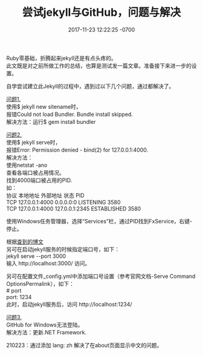 ﻿---
layout: post
title:  "尝试jekyll与GitHub，问题与解决"
date:   2017-11-23 12:22:25 -0700
categories: Jekyll
---
Ruby零基础，折腾起来jekyll还是有点头疼的。  
此文既是对之前所做工作的总结，也算是测试发一篇文章。准备接下来进一步的设置。

自学尝试建立此Jekyll的过程中，遇到过以下几个问题，通过都解决了。  

[问题1.][p1]  
使用$ jekyll new sitename时，  
报错Could not load Bundler. Bundle install skipped.  
解决方法：运行$ gem install bundler

[问题2.][p2]  
使用$ jekyll serve时，  
报错Error:  Permission denied - bind(2) for 127.0.0.1:4000.  
解决方法：  
使用netstat -ano  
查看各端口被占用情况。  
找到4000端口被占用的PID.  
如：  
协议  本地地址          外部地址          状态           PID  
TCP  127.0.0.1:4000    0.0.0.0:0         LISTENING     3580  
TCP  127.0.0.1:4000    127.0.0.1:2345    ESTABLISHED   3580  

使用Windows任务管理器，选择“Services”栏，通过PID找到FxService，右键-停止。

根据[查到的博文][p2]  
另可在启动jekyll服务的时候指定端口号，如下：  
jekyll serve --port 3000  
输入 http://localhost:3000/ 访问。  

另可在配置文件_config.yml中添加端口号设置（参考官网文档-Serve Command   OptionsPermalink），如下：  
\# port  
port: 1234   
此时，启动jekyll服务后，访问 http://localhost:1234/   

[问题3.][p3]  
GitHub for Windows无法登陆。  
解决方法：更新.NET Framework.

[p1]: http://zhatrix.com/tech/2017-10-28-jekyll-install-and-use/
[p2]: https://gaohaoyang.github.io/2016/03/12/jekyll-theme-version-2.0/
[p3]: https://github.com/gitextensions/gitextensions/issues/2044
  
210223：通过添加 lang: zh 解决了在about页面显示中文的问题。  
